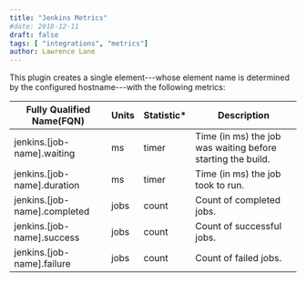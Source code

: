 ```yaml
---
title: "Jenkins Metrics"
#date: 2018-12-11
draft: false
tags: [ "integrations", "metrics"]
author: Lawrence Lane
---
```


This plugin creates a single element---whose element name is determined by the configured hostname---with the following metrics:

| Fully Qualified Name(FQN) | Units | Statistic* | Description |
|------------------------------|-------|------------|------------------------------------------------------------|
| jenkins.[job-name].waiting | ms | timer | Time (in ms) the job was waiting before starting the build. |
| jenkins.[job-name].duration | ms | timer | Time (in ms) the job took to run. |
| jenkins.[job-name].completed | jobs | count | Count of completed jobs. |
| jenkins.[job-name].success | jobs | count | Count of successful jobs. |
| jenkins.[job-name].failure | jobs | count | Count of failed jobs. |
